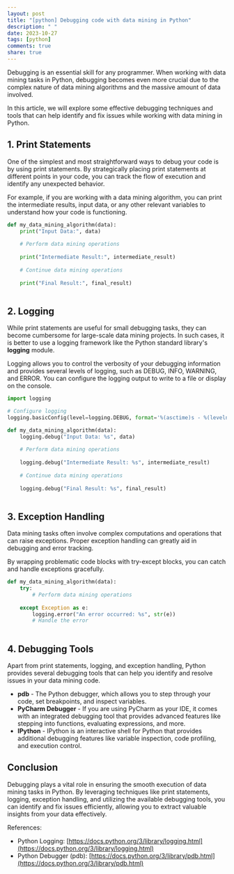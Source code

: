 ```yaml
---
layout: post
title: "[python] Debugging code with data mining in Python"
description: " "
date: 2023-10-27
tags: [python]
comments: true
share: true
---
```


Debugging is an essential skill for any programmer. When working with data mining tasks in Python, debugging becomes even more crucial due to the complex nature of data mining algorithms and the massive amount of data involved.

In this article, we will explore some effective debugging techniques and tools that can help identify and fix issues while working with data mining in Python.

## 1. Print Statements

One of the simplest and most straightforward ways to debug your code is by using print statements. By strategically placing print statements at different points in your code, you can track the flow of execution and identify any unexpected behavior.

For example, if you are working with a data mining algorithm, you can print the intermediate results, input data, or any other relevant variables to understand how your code is functioning.

```python
def my_data_mining_algorithm(data):
    print("Input Data:", data)
    
    # Perform data mining operations
    
    print("Intermediate Result:", intermediate_result)
    
    # Continue data mining operations
    
    print("Final Result:", final_result)
  
```

## 2. Logging

While print statements are useful for small debugging tasks, they can become cumbersome for large-scale data mining projects. In such cases, it is better to use a logging framework like the Python standard library's **logging** module.

Logging allows you to control the verbosity of your debugging information and provides several levels of logging, such as DEBUG, INFO, WARNING, and ERROR. You can configure the logging output to write to a file or display on the console.

```python
import logging

# Configure logging
logging.basicConfig(level=logging.DEBUG, format='%(asctime)s - %(levelname)s - %(message)s')

def my_data_mining_algorithm(data):
    logging.debug("Input Data: %s", data)
    
    # Perform data mining operations
    
    logging.debug("Intermediate Result: %s", intermediate_result)
    
    # Continue data mining operations
    
    logging.debug("Final Result: %s", final_result)
  
```

## 3. Exception Handling

Data mining tasks often involve complex computations and operations that can raise exceptions. Proper exception handling can greatly aid in debugging and error tracking.

By wrapping problematic code blocks with try-except blocks, you can catch and handle exceptions gracefully.

```python
def my_data_mining_algorithm(data):
    try:
        # Perform data mining operations
    
    except Exception as e:
        logging.error("An error occurred: %s", str(e))
        # Handle the error
  
```

## 4. Debugging Tools

Apart from print statements, logging, and exception handling, Python provides several debugging tools that can help you identify and resolve issues in your data mining code.

- **pdb** - The Python debugger, which allows you to step through your code, set breakpoints, and inspect variables.
- **PyCharm Debugger** - If you are using PyCharm as your IDE, it comes with an integrated debugging tool that provides advanced features like stepping into functions, evaluating expressions, and more.
- **IPython** - IPython is an interactive shell for Python that provides additional debugging features like variable inspection, code profiling, and execution control.

## Conclusion

Debugging plays a vital role in ensuring the smooth execution of data mining tasks in Python. By leveraging techniques like print statements, logging, exception handling, and utilizing the available debugging tools, you can identify and fix issues efficiently, allowing you to extract valuable insights from your data effectively.

References:
- Python Logging: [https://docs.python.org/3/library/logging.html](https://docs.python.org/3/library/logging.html)
- Python Debugger (pdb): [https://docs.python.org/3/library/pdb.html](https://docs.python.org/3/library/pdb.html)
